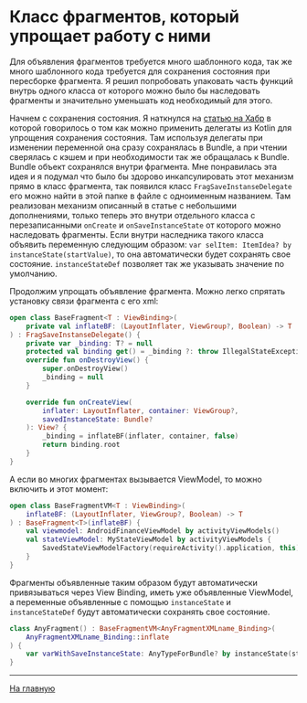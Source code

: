 # Класс фрагментов, который упрощает работу с ними

Для объявления фрагментов требуется много шаблонного кода, так же много шаблонного 
кода требуется для сохранения состояния при пересборке фрагмента. Я решил попробовать
упаковать часть функций внутрь одного класса от которого можно было бы наследовать
фрагменты и значительно уменьшать код необходимый для этого.

Начнем с сохранения состояния. Я наткнулся на 
<a href="https://habr.com/ru/post/336994/">статью на Хабр</a> в которой говорилось
о том как можно применить делегаты из Kotlin для упрощения сохранения состояния.
Там используя делегаты при изменении переменной она сразу сохранялась в Bundle, а 
при чтении сверялась с кэшем и при необходимости так же обращалась к Bundle. 
Bundle объект сохранялся внутри фрагмента.
Мне понравилась эта идея и я подумал что было бы здорово инкапсулировать этот механизм
прямо в класс фрагмента, так появился класс `FragSaveInstanseDelegate` его можно 
найти в этой папке в файле с одноименным названием. Там реализован механизм описанный
в статье с небольшими дополнениями, только теперь это внутри отдельного класса
с перезаписанными `onCreate` и `onSaveInstanceState` от которого можно наследовать
фрагменты. Если внутри наследника такого класса объявить переменную следующим образом:
`var selItem: ItemIdea? by instanceState(startValue)`, то она автоматически будет 
сохранять свое состояние. `instanceStateDef` позволяет так же указывать значение по 
умолчанию.


Продолжим упрощать объявление фрагмента. Можно легко спрятать установку связи
фрагмента с его xml:
```kotlin
open class BaseFragment<T : ViewBinding>(
    private val inflateBF: (LayoutInflater, ViewGroup?, Boolean) -> T
) : FragSaveInstanseDelegate() {
    private var _binding: T? = null
    protected val binding get() = _binding ?: throw IllegalStateException("Binding is null")
    override fun onDestroyView() {
        super.onDestroyView()
        _binding = null
    }

    override fun onCreateView(
        inflater: LayoutInflater, container: ViewGroup?,
        savedInstanceState: Bundle?
    ): View? {
        _binding = inflateBF(inflater, container, false)
        return binding.root
    }
}
```

А если во многих фрагментах вызывается ViewModel, то можно включить и этот момент: 
```kotlin
open class BaseFragmentVM<T : ViewBinding>(
    inflateBF: (LayoutInflater, ViewGroup?, Boolean) -> T
) : BaseFragment<T>(inflateBF) {
    val viewmodel: AndroidFinanceViewModel by activityViewModels()
    val stateViewModel: MyStateViewModel by activityViewModels {
        SavedStateViewModelFactory(requireActivity().application, this)
    }
}
```

Фрагменты объявленные таким образом будут автоматически привязываться через
View Binding, иметь уже объявленные ViewModel, а переменные объявленные с помощью
`instanceState` и `instanceStateDef` будут автоматически сохранять свое состояние.
```kotlin
class AnyFragment() : BaseFragmentVM<AnyFragmentXMLname_Binding>(
    AnyFragmentXMLname_Binding::inflate
) {
    var varWithSaveInstanceState: AnyTypeForBundle? by instanceState(startValue)
}
```


---
[На главную](/)
